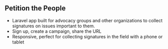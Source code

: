 ##  Petition the People

<ul>
  <li class="fragment">Laravel app built for advocacy groups and other organizations to collect signatures on issues important to them.</li>
  <li class="fragment">Sign up, create a campaign, share the URL</li>
  <li class="fragment">Responsive, perfect for collecting signatures in the field with a phone or tablet</li>
</ul>